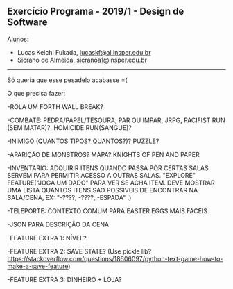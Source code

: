 Exercício Programa - 2019/1 - Design de Software
------------------------------------------------

Alunos: 
- Lucas Keichi Fukada, lucaskf@al.insper.edu.br
- Sicrano de Almeida, sicranoa1@insper.edu.br

------------------------------------------------
Só queria que esse pesadelo acabasse =(

O que precisa fazer:

-ROLA UM FORTH WALL BREAK?

-COMBATE: PEDRA/PAPEL/TESOURA, PAR OU IMPAR, JRPG, PACIFIST RUN (SEM MATAR)?, HOMICIDE RUN(SANGUE)?

-INIMIGO (QUANTOS TIPOS? QUANTOS?)? PUZZLE?

-APARIÇÃO DE MONSTROS? MAPA? KNIGHTS OF PEN AND PAPER

-INVENTARIO: ADQUIRIR ITENS QUANDO PASSA POR CERTAS SALAS. SERVEM PARA PERMITIR ACESSO A OUTRAS SALAS. "EXPLORE" FEATURE("JOGA UM DADO" PARA VER SE ACHA ITEM. DEVE MOSTRAR UMA LISTA QUANTOS ITENS SAO POSSIVEIS DE ENCONTRAR NA SALA/CENA, EX: "-????, -????, -ESPADA" .)

-TELEPORTE: CONTEXTO COMUM PARA EASTER EGGS MAIS FACEIS

-JSON PARA DESCRIÇÃO DA CENA

-FEATURE EXTRA 1: NÍVEL?

-FEATURE EXTRA 2: SAVE STATE? (Use pickle lib?https://stackoverflow.com/questions/18606097/python-text-game-how-to-make-a-save-feature)

-FEATURE EXTRA 3: DINHEIRO + LOJA?

